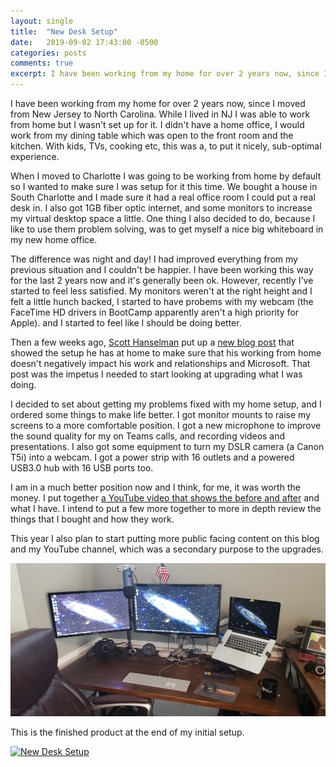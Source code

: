 ```yaml
---
layout: single
title:  "New Desk Setup"
date:   2019-09-02 17:43:00 -0500
categories: posts
comments: true
excerpt: I have been working from my home for over 2 years now, since I moved from New Jersey to North Carolina. Recently I have decided to improve my home setup, inspired by Scott Hanselman. This post explains what I did and what kind of results I got.
---
```

I have been working from my home for over 2 years now, since I moved from New Jersey to North Carolina. While I lived in NJ I was able to work from home but I wasn't set up for it. I didn't have a home office, I would work from my dining table which was open to the front room and the kitchen. With kids, TVs, cooking etc, this was a, to put it nicely, sub-optimal experience.

When I moved to Charlotte I was going to be working from home by default so I wanted to make sure I was setup for it this time. We bought a house in South Charlotte and I made sure it had a real office room I could put a real desk in. I also got 1GB fiber optic internet, and some monitors to increase my virtual desktop space a little. One thing I also decided to do, because I like to use them problem solving, was to get myself a nice big whiteboard in my new home office.

The difference was night and day! I had improved everything from my previous situation and I couldn't be happier. I have been working this way for the last 2 years now and it's generally been ok. However, recently I've started to feel less satisfied. My monitors weren't at the right height and I felt a little hunch backed, I started to have probems with my webcam (the FaceTime HD drivers in BootCamp apparently aren't a high priority for Apple). and I started to feel like I should be doing better.

Then a few weeks ago, [Scott Hanselman](https://www.hanselman.com/) put up a [new blog post](https://www.hanselman.com/blog/GoodBetterBestCreatingTheUltimateRemoteWorkerWebcamSetupOnABudget.aspx) that showed the setup he has at home to make sure that his working from home doesn't negatively impact his work and relationships and Microsoft. That post was the impetus I needed to start looking at upgrading what I was doing.

I decided to set about getting my problems fixed with my home setup, and I ordered some things to make life better. I got monitor mounts to raise my screens to a more comfortable position. I got a new microphone to improve the sound quality for my on Teams calls, and recording videos and presentations. I also got some equipment to turn my DSLR camera (a Canon T5i) into a webcam. I got a power strip with 16 outlets and a powered USB3.0 hub with 16 USB ports too.

I am in a much better position now and I think, for me, it was worth the money. I put together [a YouTube video that shows the before and after](https://www.youtube.com/watch?v=L-ofhpscuEE) and what I have. I intend to put a few more together to more in depth review the things that I bought and how they work.

This year I also plan to start putting more public facing content on this blog and my YouTube channel, which was a secondary purpose to the upgrades.

![Image of new desk](/images/NewDesk1.png)

This is the finished product at the end of my initial setup.

[![New Desk Setup](http://img.youtube.com/vi/L-ofhpscuEE/0.jpg)](https://www.youtube.com/watch?v=L-ofhpscuEE)